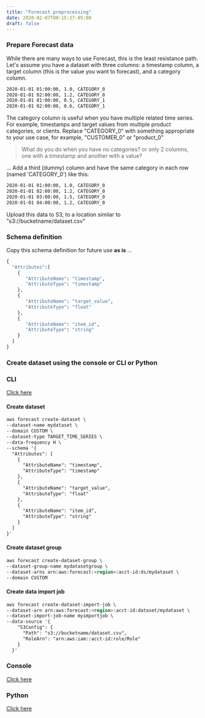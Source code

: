 ```yaml
---
title: "Forecast preprocessing"
date: 2020-02-07T00:15:27-05:00
draft: false
---
```


### Prepare Forecast data

While there are many ways to use Forecast, this is the least resistance path. Let's assume you have a dataset with three columns: a timestamp column, a target column (this is the value you want to forecast), and a category column.

```html
2020-01-01 01:00:00, 1.0, CATEGORY_0
2020-01-01 02:00:00, 1.2, CATEGORY_0
2020-01-01 01:00:00, 0.5, CATEGORY_1
2020-01-01 02:00:00, 0.6, CATEGORY_1
```

The category column is useful when you have multiple related time series. For example, timestamps and target values from multiple product categories, or clients. Replace "CATEGORY_0" with something appropriate to your use case, for example, "CUSTOMER_0" or "product_0"

> What do you do when you have no categories? or only 2 columns, one with a timestamp and another with a value?

... Add a third (dummy) column and have the same category in each row (named 'CATEGORY_0') like this:

```html
2020-01-01 01:00:00, 1.0, CATEGORY_0
2020-01-01 02:00:00, 1.2, CATEGORY_0
2020-01-01 03:00:00, 1.5, CATEGORY_0
2020-01-01 04:00:00, 1.2, CATEGORY_0
```

Upload this data to S3, to a location similar to "s3://bucketname/dataset.csv"

### Schema definition
Copy this schema definition for future use **as is** ...

```python
{
  "Attributes":[
    {
       "AttributeName": "timestamp",
       "AttributeType": "timestamp"
    },
    {
       "AttributeName": "target_value",
       "AttributeType": "float"
    },
    {
       "AttributeName": "item_id",
       "AttributeType": "string"
    }
  ]
}
```

### Create dataset using the console or CLI or Python


### CLI
[Click here](https://docs.aws.amazon.com/forecast/latest/dg/gs-cli.html)

#### Create dataset
```html
aws forecast create-dataset \
--dataset-name mydataset \
--domain CUSTOM \
--dataset-type TARGET_TIME_SERIES \
--data-frequency H \
--schema '{
  "Attributes": [
    {
      "AttributeName": "timestamp",
      "AttributeType": "timestamp"
    },
    {
      "AttributeName": "target_value",
      "AttributeType": "float"
    },
    {
      "AttributeName": "item_id",
      "AttributeType": "string"
    }
  ]
}'
```

#### Create dataset group
```html
aws forecast create-dataset-group \
--dataset-group-name mydatasetgroup \
--dataset-arns arn:aws:forecast:<region>:acct-id:ds/mydataset \
--domain CUSTOM
```

#### Create data import job
```html
aws forecast create-dataset-import-job \
--dataset-arn arn:aws:forecast:<region>:acct-id:dataset/mydataset \
--dataset-import-job-name myimportjob \
--data-source '{
    "S3Config": {
      "Path": "s3://bucketname/dataset.csv",
      "RoleArn": "arn:aws:iam::acct-id:role/Role"
    }
  }'
``` 

### Console
[Click here](https://docs.aws.amazon.com/forecast/latest/dg/gs-console.html)

### Python
[Click here](https://docs.aws.amazon.com/forecast/latest/dg/getting-started-python.html)
